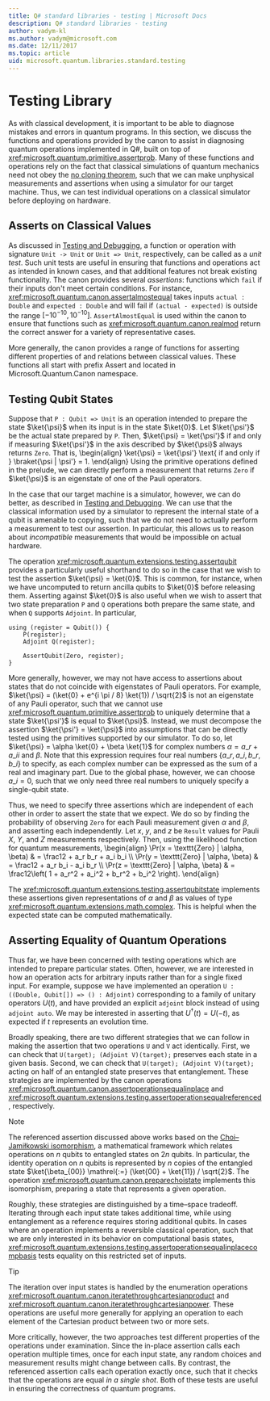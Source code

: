 ```yaml
---
title: Q# standard libraries - testing | Microsoft Docs
description: Q# standard libraries - testing
author: vadym-kl
ms.author: vadym@microsoft.com
ms.date: 12/11/2017
ms.topic: article
uid: microsoft.quantum.libraries.standard.testing
---
```


# Testing Library #

As with classical development, it is important to be able to diagnose mistakes and errors in quantum programs.
In this section, we discuss the functions and operations provided by the canon to assist in diagnosing quantum operations implemented in Q#, built on top of <xref:microsoft.quantum.primitive.assertprob>.
Many of these functions and operations rely on the fact that classical simulations of quantum mechanics need not obey the [no cloning theorem](https://arxiv.org/pdf/quant-ph/9607018.pdf), such that we can make unphysical measurements and assertions when using a simulator for our target machine.
Thus, we can test individual operations on a classical simulator before deploying on hardware.

## Asserts on Classical Values ##

As discussed in [Testing and Debugging](xref:microsoft.quantum.techniques.testing-and-debugging), a function or operation with signature `Unit -> Unit` or `Unit => Unit`, respectively, can be called as a *unit test*.
Such unit tests are useful in ensuring that functions and operations act as intended in known cases, and that additional features not break existing functionality.
The canon provides several *assertions*: functions which `fail` if their inputs don't meet certain conditions.
For instance, <xref:microsoft.quantum.canon.assertalmostequal> takes inputs `actual : Double` and `expected : Double` and will fail if `(actual - expected)` is outside the range $[-10^{-10}, 10^{-10}]$.
`AssertAlmostEqual` is used within the canon to ensure that functions such as <xref:microsoft.quantum.canon.realmod> return the correct answer for a variety of representative cases.

More generally, the canon provides a range of functions for asserting different properties of and relations between
classical values.
These functions all start with prefix Assert and located in Microsoft.Quantum.Canon namespace.

## Testing Qubit States ##

Suppose that `P : Qubit => Unit` is an operation intended to prepare the state $\ket{\psi}$ when its input is in the state $\ket{0}$.
Let $\ket{\psi'}$ be the actual state prepared by `P`.
Then, $\ket{\psi} = \ket{\psi'}$ if and only if measuring $\ket{\psi'}$ in the axis described by $\ket{\psi}$ always returns `Zero`.
That is,
\begin{align}
    \ket{\psi} = \ket{\psi'} \text{ if and only if } \braket{\psi | \psi'} = 1.
\end{align}
Using the primitive operations defined in the prelude, we can directly perform a measurement that returns `Zero` if $\ket{\psi}$ is an eigenstate of one of the Pauli operators.

In the case that our target machine is a simulator, however, we can do better, as described in [Testing and Debugging](xref:microsoft.quantum.techniques.testing-and-debugging).
We can use that the classical information used by a simulator to represent the internal state of a qubit is amenable to copying, such that we do not need to actually perform a measurement to test our assertion.
In particular, this allows us to reason about *incompatible* measurements that would be impossible on actual hardware.

The operation <xref:microsoft.quantum.extensions.testing.assertqubit> provides a particularly useful shorthand to do so in the case that we wish to test the assertion $\ket{\psi} = \ket{0}$.
This is common, for instance, when we have uncomputed to return ancilla qubits to $\ket{0}$ before releasing them.
Asserting against $\ket{0}$ is also useful when we wish to assert that two state preparation `P` and `Q` operations both prepare the same state, and when `Q` supports `Adjoint`.
In particular,

```qsharp
using (register = Qubit()) {
    P(register);
    Adjoint Q(register);

    AssertQubit(Zero, register);
}
```

More generally, however, we may not have access to assertions about states that do not coincide with eigenstates of Pauli operators.
For example, $\ket{\psi} = (\ket{0} + e^{i \pi / 8} \ket{1}) / \sqrt{2}$ is not an eigenstate of any Pauli operator, such that we cannot use <xref:microsoft.quantum.primitive.assertprob> to uniquely determine that a state $\ket{\psi'}$ is equal to $\ket{\psi}$.
Instead, we must decompose the assertion $\ket{\psi'} = \ket{\psi}$ into assumptions that can be directly tested using  the primitives supported by our simulator.
To do so, let $\ket{\psi} = \alpha \ket{0} + \beta \ket{1}$ for complex numbers $\alpha = a\_r + a\_i i$ and $\beta$.
Note that this expression requires four real numbers $\{a\_r, a\_i, b\_r, b\_i\}$ to specify, as each complex number can be expressed as the sum of a real and imaginary part.
Due to the global phase, however, we can choose $a\_i = 0$, such that we only need three real numbers to uniquely specify a single-qubit state.

Thus, we need to specify three assertions which are independent of each other in order to assert the state that we expect.
We do so by finding the probability of observing `Zero` for each Pauli measurement given $\alpha$ and $\beta$, and asserting each independently.
Let $x$, $y$, and $z$ be `Result` values for Pauli $X$, $Y$, and $Z$ measurements respectively.
Then, using the likelihood function for quantum measurements,
\begin{align}
    \Pr(x = \texttt{Zero} | \alpha, \beta) & = \frac12 + a\_r b\_r + a\_i b\_i \\\\
    \Pr(y = \texttt{Zero} | \alpha, \beta) & = \frac12 + a\_r b\_i - a\_i b\_r \\\\
    \Pr(z = \texttt{Zero} | \alpha, \beta) &
        = \frac12\left(
            1 + a\_r^2 + a\_i^2 + b\_r^2 + b\_i^2
        \right).
\end{align}

The <xref:microsoft.quantum.extensions.testing.assertqubitstate> implements these assertions given representations of $\alpha$ and $\beta$ as values of type <xref:microsoft.quantum.extensions.math.complex>.
This is helpful when the expected state can be computed mathematically.

## Asserting Equality of Quantum Operations ##

Thus far, we have been concerned with testing operations which are intended to prepare particular states.
Often, however, we are interested in how an operation acts for arbitrary inputs rather than for a single fixed input.
For example, suppose we have implemented an operation `U : ((Double, Qubit[]) => () : Adjoint)` corresponding to a family of unitary operators $U(t)$, and have provided an explicit `adjoint` block instead of using `adjoint auto`.
We may be interested in asserting that $U^\dagger(t) = U(-t)$, as expected if $t$ represents an evolution time.

Broadly speaking, there are two different strategies that we can follow in making the assertion that two operations `U` and `V` act identically.
First, we can check that `U(target); (Adjoint V)(target);` preserves each state in a given basis.
Second, we can check that `U(target); (Adjoint V)(target);` acting on half of an entangled state preserves that entanglement.
These strategies are implemented by the canon operations <xref:microsoft.quantum.canon.assertoperationsequalinplace> and <xref:microsoft.quantum.extensions.testing.assertoperationsequalreferenced>, respectively.

> [!NOTE]
> The referenced assertion discussed above works based on the [Choi–Jamiłkowski isomorphism](https://en.wikipedia.org/wiki/Channel-state_duality), a mathematical framework which relates operations on $n$ qubits to entangled states on $2n$ qubits.
> In particular, the identity operation on $n$ qubits is represented by $n$ copies of the entangled state $\ket{\beta_{00}} \mathrel{:=} (\ket{00} + \ket{11}) / \sqrt{2}$.
> The operation <xref:microsoft.quantum.canon.preparechoistate> implements this isomorphism, preparing a state that represents a given operation.

Roughly, these strategies are distinguished by a time–space tradeoff.
Iterating through each input state takes additional time, while using entanglement as a reference requires storing additional qubits.
In cases where an operation implements a reversible classical operation, such that we are only interested in its behavior on computational basis states, <xref:microsoft.quantum.extensions.testing.assertoperationsequalinplacecompbasis> tests equality on this restricted set of inputs.

> [!TIP]
> The iteration over input states is handled by the enumeration operations <xref:microsoft.quantum.canon.iteratethroughcartesianproduct> and <xref:microsoft.quantum.canon.iteratethroughcartesianpower>.
> These operations are useful more generally for applying an operation to each element of the Cartesian product between two or more sets.

More critically, however, the two approaches test different properties of the operations under examination.
Since the in-place assertion calls each operation multiple times, once for each input state, any random choices and measurement results might change between calls.
By contrast, the referenced assertion calls each operation exactly once, such that it checks that the operations are equal *in a single shot*.
Both of these tests are useful in ensuring the correctness of quantum programs.
